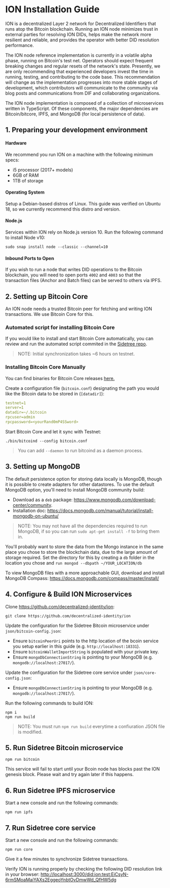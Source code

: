 # ION Installation Guide

ION is a decentralized Layer 2 network for Decentralized Identifiers that runs atop the Bitcoin blockchain. Running an ION node minimizes trust in external parties for resolving ION DIDs, helps make the network more resilient and reliable, and provides the operator with better DID resolution performance.

The ION node reference implementation is currently in a volatile alpha phase, running on Bitcoin's test net. Operators should expect frequent breaking changes and regular resets of the network's state. Presently, we are only recommending that experienced developers invest the time in running, testing, and contributing to the code base. This recommendation will change as the implementation progresses into more stable stages of development, which contributors will communicate to the community via blog posts and communications from DIF and collaborating organizations.

The ION node implementation is composed of a collection of microservices written in TypeScript. Of these components, the major dependencies are Bitcoin/bitcore, IPFS, and MongoDB (for local persistence of data).

## 1. Preparing your development environment

#### Hardware

We recommend you run ION on a machine with the following minimum specs:

- i5 processor (2017+ models)
- 6GB of RAM
- 1TB of storage

#### Operating System

Setup a Debian-based distros of Linux. This guide was verified on Ubuntu 18, so we currently recommend this distro and version. 

#### Node.js

Services within ION rely on Node.js version 10. Run the following command to install Node v10:
```
sudo snap install node --classic --channel=10
```

#### Inbound Ports to Open

If you wish to run a node that writes DID operations to the Bitcoin blockchain, you will need to open ports `4002` and `4003` so that the transaction files (Anchor and Batch files) can be served to others via IPFS.

## 2. Setting up Bitcoin Core

An ION node needs a trusted Bitcoin peer for fetching and writing ION transactions. We use Bitcoin Core for this.

### Automated script for installing Bitcoin Core

If you would like to install and start Bitcoin Core automatically, you can review and run the automated script commited in the [Sidetree repo](https://github.com/decentralized-identity/sidetree/blob/master/lib/bitcoin/start.sh).

> NOTE: Initial synchronization takes ~6 hours on testnet.

### Installing Bitcoin Core Manually

You can find binaries for Bitcoin Core releases [here.](https://bitcoincore.org/en/releases/)

Create a configuration file (`bitcoin.conf`) designating the path you would like the Bitcoin data to be stored in (`[datadir]`):
```yaml
testnet=1
server=1
datadir=~/.bitcoin
rpcuser=admin
rpcpassword=<yourRand0mP4SSword>
```

Start Bitcoin Core and let it sync with Testnet:
```
./bin/bitcoind --config bitcoin.conf
```
> You can add `--daemon` to run bitcoind as a daemon process.
    
## 3. Setting up MongoDB

The default persistence option for storing data locally is MongoDB, though it is possible to create adapters for other datastores. To use the default MongoDB option, you'll need to install MongoDB community build:

- Download as a `deb` package: https://www.mongodb.com/download-center/community.
- Installation doc: https://docs.mongodb.com/manual/tutorial/install-mongodb-on-ubuntu/

> NOTE: You may not have all the dependencies required to run MongoDB, if so you can run `sudo apt-get install -f` to bring them in.

You'll probably want to store the data from the Mongo instance in the same place you chose to store the blockchain data, due to the large amount of storage required. Set the directory for this by creating a `db` folder in the location you chose and `run mongod --dbpath ~/YOUR_LOCATION/db`

To view MongoDB files with a more approachable GUI, download and install MongoDB Compass: https://docs.mongodb.com/compass/master/install/

## 4. Configure & Build ION Microservices

Clone https://github.com/decentralized-identity/ion:
```
git clone https://github.com/decentralized-identity/ion
```

Update the configuration for the Sidetree Bitcoin microservice under `json/bitcoin-config.json`:

  - Ensure `bitcoinPeerUri` points to the http location of the bcoin service you setup earlier in this guide (e.g. `http://localhost:18331`).
  - Ensure `bitcoinWalletImportString` is populated with your private key.
  - Ensure `mongoDbConnectionString` is pointing to your MongoDB (e.g. `mongodb://localhost:27017/`).
  
Update the configuration for the Sidetree core service under `json/core-config.json`:

  - Ensure `mongoDbConnectionString` is pointing to your MongoDB (e.g. `mongodb://localhost:27017/`).

Run the following commands to build ION:
```
npm i
npm run build
```

> NOTE: You must run `npm run build` everytime a confiuration JSON file is modified.

## 5. Run Sidetree Bitcoin microservice
```
npm run bitcoin
```
This service will fail to start until your Bcoin node has blocks past the ION genesis block. Please wait and try again later if this happens.

## 6. Run Sidetree IPFS microservice

Start a new console and run the following commands:
```
npm run ipfs
```

## 7. Run Sidetree core service

Start a new console and run the following commands:
```
npm run core
```
Give it a few minutes to synchronize Sidetree transactions.

Verify ION is running properly by checking the following DID resolution link in your browser: [http://localhost:3000/did:ion:test:EiCsyN-6rmSMoaMaiYAXs2EggeoYnbtOvDmwWd_QfHW5dg](http://localhost:3000/did:ion:test:EiCsyN-6rmSMoaMaiYAXs2EggeoYnbtOvDmwWd_QfHW5dg)
